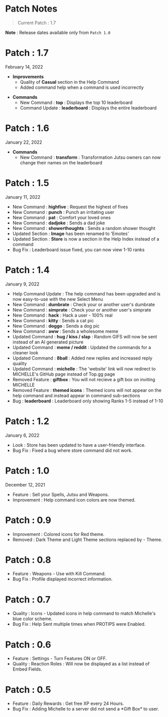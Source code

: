 # Patch Notes

> Current Patch : 1.7

**Note** : Release dates available only from `Patch 1.0`

# Patch : 1.7
February 14, 2022

<ul>
  <li><b>Improvements</b>
    <ul>
      <li>Quality of <strong>Casual</strong> section in the Help Command</li>
      <li>Added command help when a command is used incorrectly</li>
    </ul>
  </li>
</ul>
<ul>
  <li><b>Commands</b>
    <ul>
      <li>New Command : <strong>top</strong> : Displays the top 10 leaderboard</li>
      <li>Command Update : <strong>leaderboard</strong> : Displays the entire leaderboard</li>
    </ul>
  </li>
</ul>

# Patch : 1.6
January 22, 2022

<ul>
  <li><b>Commands</b>
    <ul>
      <li>New Command : <strong>transform</strong> : Transformation Jutsu owners can now change their names on the leaderboard</li>
    </ul>
  </li>
</ul>

# Patch : 1.5
January 11, 2022

<ul>
  <li>New Command : <strong>highfive</strong> : Request the highest of fives</li>
  <li>New Command : <strong>punch</strong> : Punch an irritating user</li>
  <li>New Command : <strong>pat</strong> : Comfort your loved ones</li>
  <li>New Command : <strong>dadjoke</strong> : Sends a dad joke</li>
  <li>New Command : <strong>showerthoughts</strong> : Sends a random shower thought</li>
  <li>Updated Section : <strong>Image</strong> has been renamed to 'Emotes'
  <li>Updated Section : <strong>Store</strong> is now a section in the Help Index instead of a command
  <li>Bug Fix : Leaderboard issue fixed, you can now view 1-10 ranks</li>
</ul>

# Patch : 1.4
January 9, 2022

<ul>
  <li>Help Command Update : The help command has been upgraded and is now easy-to-use with the new Select Menu</li>
  <li>New Command : <strong>dumbrate</strong> : Check your or another user's dumbrate</li>
  <li>New Command : <strong>simprate</strong> : Check your or another user's simprate</li>
  <li>New Command : <strong>hack</strong> : Hack a user - 100% real</li>
  <li>New Command : <strong>kitty</strong> : Sends a cat pic</li>
  <li>New Command : <strong>doggo</strong> : Sends a dog pic</li>
  <li>New Command : <strong>aww</strong> : Sends a wholesome meme</li>
  <li>Updated Command : <strong>hug / kiss / slap</strong> : Random GIFS will now be sent instead of an AI generated picture</li>
  <li>Updated Command : <strong>meme / reddit</strong> : Updated the commands for a cleaner look</li>
  <li>Updated Command : <strong>8ball</strong> : Added new replies and increased reply quality</li>
  <li>Updated Command : <strong>michelle</strong> : The 'website' link will now redirect to MICHELLE's GitHub page instead of Top.gg page</li>
  <li>Removed Feature : <strong>giftbox</strong> : You will not recieve a gift box on inviting MICHELLE</li>
  <li>Removed Feature : <strong>themed icons</strong> : Themed icons will not appear on the help command and instead appear in command sub-sections</li>
  <li>Bug : <strong>leaderboard</strong> : Leaderboard only showing Ranks 1-5 instead of 1-10</li>
</ul>

# Patch : 1.2
January 6, 2022

<ul>
  <li>Look : Store has been updated to have a user-friendly interface.</li>
  <li>Bug Fix : Fixed a bug where store command did not work.</li>
</ul>

# Patch : 1.0
December 12, 2021
 
<ul>
  <li>Feature : Sell your Spells, Jutsu and Weapons.</li>
  <li>Improvement : Help command icon colors are now themed.</li>
</ul>

# Patch : 0.9

<ul>
  <li>Improvement : Colored icons for Red theme.</li>
  <li>Removed : Dark Theme and Light Theme sections replaced by - Theme.</li>
</ul>

# Patch : 0.8

<ul>
  <li>Feature : Weapons - Use with Kill Command.</li>
  <li>Bug Fix : Profile displayed incorrect information.</li>
</ul>

# Patch : 0.7

<ul>
  <li>Quality : Icons - Updated icons in help command to match Michelle's blue color scheme.</li>
  <li>Bug Fix : Help Sent multiple times when PROTIPS were Enabled.</li>
</ul>

# Patch : 0.6

<ul>
  <li>Feature : Settings - Turn Features ON or OFF.</li>
  <li>Quality : Reaction Roles : Will now be displayed as a list instead of Embed Fields.</li>
</ul>

# Patch : 0.5

<ul>
  <li>Feature : Daily Rewards : Get free XP every 24 Hours.</li>
  <li>Bug Fix : Adding Michelle to a server did not send a *Gift Box* to user.</li>
</ul>
